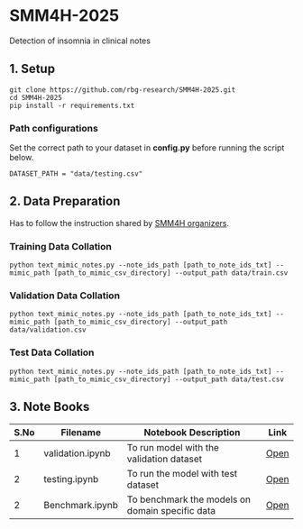 # SMM4H-2025
Detection of insomnia in clinical notes

## 1. Setup
```commandline
git clone https://github.com/rbg-research/SMM4H-2025.git
cd SMM4H-2025
pip install -r requirements.txt
```
### Path configurations
Set the correct path to your dataset in **config.py** before running the script below.
```commandline
DATASET_PATH = "data/testing.csv"
```
## 2. Data Preparation
Has to follow the instruction shared by [SMM4H organizers](https://github.com/guilopgar/SMM4H-HeaRD-2025-Task-4-Insomnia).

### Training Data Collation
```commandline
python text_mimic_notes.py --note_ids_path [path_to_note_ids_txt] --mimic_path [path_to_mimic_csv_directory] --output_path data/train.csv
```

### Validation Data Collation
```commandline
python text_mimic_notes.py --note_ids_path [path_to_note_ids_txt] --mimic_path [path_to_mimic_csv_directory] --output_path data/validation.csv
```

### Test Data Collation
```commandline
python text_mimic_notes.py --note_ids_path [path_to_note_ids_txt] --mimic_path [path_to_mimic_csv_directory] --output_path data/test.csv
```


## 3. Note Books

| S.No | Filename                         | Notebook Description                        | Link                                        |
|------|----------------------------------|---------------------------------------------|---------------------------------------------|
|   1  | validation.ipynb                 | To run model with the validation dataset    | [Open](notebooks/validation.ipynb)  |
|   2  | testing.ipynb                    | To run the model with test dataset          | [Open](notebooks/testing.ipynb)     |
|   2  | Benchmark.ipynb                  | To benchmark the models on domain specific data| [Open](notebooks/Benchmark.ipynb)   |

